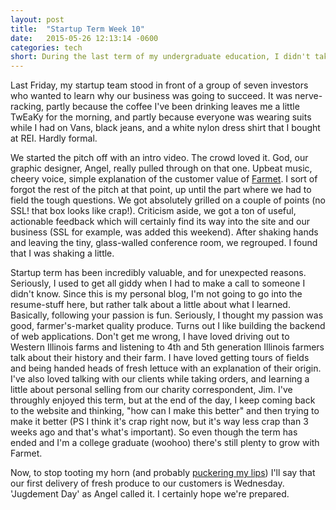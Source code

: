 ```yaml
---
layout: post
title:  "Startup Term Week 10"
date:   2015-05-26 12:13:14 -0600
categories: tech
short: During the last term of my undergraduate education, I didn't take any classes. Instead, I sold locally grown produce to the Galesburg community. Here's a continuation of that story.
---
```


Last Friday, my startup team stood in front of a group of seven investors who wanted to learn why our business was going to succeed. It was nerve-racking, partly because the coffee I've been drinking leaves me a little TwEaKy for the morning, and partly because everyone was wearing suits while I had on Vans, black jeans, and a white nylon dress shirt that I bought at REI. Hardly formal.

We started the pitch off with an intro video. The crowd loved it. God, our graphic designer, Angel, really pulled through on that one. Upbeat music, cheery voice, simple explanation of the customer value of [Farmet](https://www.farmet.co). I sort of forgot the rest of the pitch at that point, up until the part where we had to field the tough questions. We got absolutely grilled on a couple of points (no SSL! that box looks like crap!). Criticism aside, we got a ton of useful, actionable feedback which will certainly find its way into the site and our business (SSL for example, was added this weekend). After shaking hands and leaving the tiny, glass-walled conference room, we regrouped. I found that I was shaking a little.

Startup term has been incredibly valuable, and for unexpected reasons. Seriously, I used to get all giddy when I had to make a call to someone I didn't know. Since this is my personal blog, I'm not going to go into the resume-stuff here, but rather talk about a little about what I learned. Basically, following your passion is fun. Seriously, I thought my passion was good, farmer's-market quality produce. Turns out I like building the backend of web applications. Don't get me wrong, I have loved driving out to Western Illinois farms and listening to 4th and 5th generation Illinois farmers talk about their history and their farm. I have loved getting tours of fields and being handed heads of fresh lettuce with an explanation of their origin. I've also loved talking with our clients while taking orders, and learning a little about personal selling from our charity correspondent, Jim. I've throughly enjoyed this term, but at the end of the day, I keep coming back to the website and thinking, "how can I make this better" and then trying to make it better (PS I think it's crap right now, but it's way less crap than 3 weeks ago and that's what's important). So even though the term has ended and I'm a college graduate (woohoo) there's still plenty to grow with Farmet.

Now, to stop tooting my horn (and probably [puckering my lips](/guitar/2015/05/10/pucker-lips.html)) I'll say that our first delivery of fresh produce to our customers is Wednesday. 'Jugdement Day' as Angel called it. I certainly hope we're prepared.
